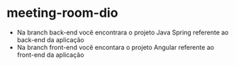# meeting-room-dio
- Na branch back-end você encontrara o projeto Java Spring referente ao back-end da aplicação
- Na branch front-end você encontara o projeto Angular referente ao front-end da aplicação 
